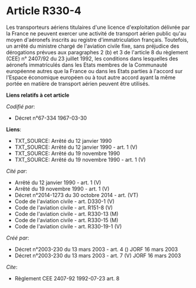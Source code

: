 # Article R330-4

Les transporteurs aériens titulaires d'une licence d'exploitation délivrée par la France ne peuvent exercer une activité de
transport aérien public qu'au moyen d'aéronefs inscrits au registre d'immatriculation français. Toutefois, un arrêté du
ministre chargé de l'aviation civile fixe, sans préjudice des dérogations prévues aux paragraphes 2 (b) et 3 de l'article 8
du règlement (CEE) n° 2407/92 du 23 juillet 1992, les conditions dans lesquelles des aéronefs immatriculés dans les Etats
membres de la Communauté européenne autres que la France ou dans les Etats parties à l'accord sur l'Espace économique
européen ou à tout autre accord ayant la même portée en matière de transport aérien peuvent être utilisés.

**Liens relatifs à cet article**

_Codifié par_:

  - Décret n°67-334 1967-03-30

**Liens**:

  - TXT_SOURCE: Arrêté du 12 janvier 1990
  - TXT_SOURCE: Arrêté du 12 janvier 1990 - art. 1 (V)
  - TXT_SOURCE: Arrêté du 19 novembre 1990
  - TXT_SOURCE: Arrêté du 19 novembre 1990 - art. 1 (V)

_Cité par_:

  - Arrêté du 12 janvier 1990 - art. 1 (V)
  - Arrêté du 19 novembre 1990 - art. 1 (V)
  - Décret n°2014-1273 du 30 octobre 2014 - art. (VT)
  - Code de l'aviation civile - art. D330-1 (V)
  - Code de l'aviation civile - art. R151-8 (V)
  - Code de l'aviation civile - art. R330-13 (M)
  - Code de l'aviation civile - art. R330-15 (M)
  - Code de l'aviation civile - art. R330-19-1 (V)

_Créé par_:

  - Décret n°2003-230 du 13 mars 2003 - art. 4 () JORF 16 mars 2003
  - Décret n°2003-230 du 13 mars 2003 - art. 7 (V) JORF 16 mars 2003

_Cite_:

  - Règlement CEE 2407-92 1992-07-23 art. 8
